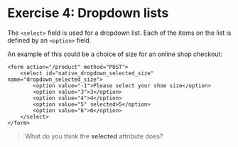 # Exercise 4: Dropdown lists

The `<select>` field is used for a dropdown list. Each of the items on the list is defined by an `<option>` field.

An example of this could be a choice of size for an online shop checkout:

```
<form action="/product" method="POST">
	<select id="native_dropdown_selected_size" name="dropdown_selected_size">
		<option value="-1">Please select your shoe size</option>
		<option value="3">3</option>
		<option value="4">4</option>
		<option value="5" selected>5</option>
		<option value="6">6</option>
	</select>
</form>
```

> What do you think the **selected** attribute does?
